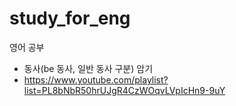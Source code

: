 # study_for_eng
영어 공부

- 동사(be 동사, 일반 동사 구분) 암기
- https://www.youtube.com/playlist?list=PL8bNbR50hrUJgR4CzWOqvLVpIcHn9-9uY
